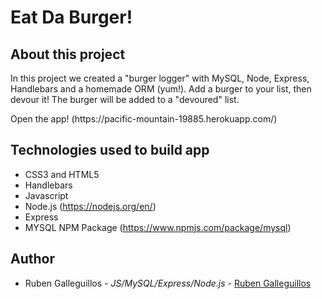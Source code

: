 # Eat Da Burger!

## <a name="about-this-project"></a> About this project
<p>In this project we created a "burger logger" with MySQL, Node, Express, Handlebars and a homemade ORM (yum!). Add a burger to your list, then devour it! The burger will be added to a "devoured" list.</p>

<p>Open the app! (https://pacific-mountain-19885.herokuapp.com/)</p>

## <a name="technologies-used"></a> Technologies used to build app

  * CSS3 and HTML5
  * Handlebars
  * Javascript
  * Node.js (https://nodejs.org/en/)
  * Express 
  * MYSQL NPM Package (https://www.npmjs.com/package/mysql)

## Author

* Ruben Galleguillos - *JS/MySQL/Express/Node.js* - [Ruben Galleguillos](https://github.com/rhgcodes)